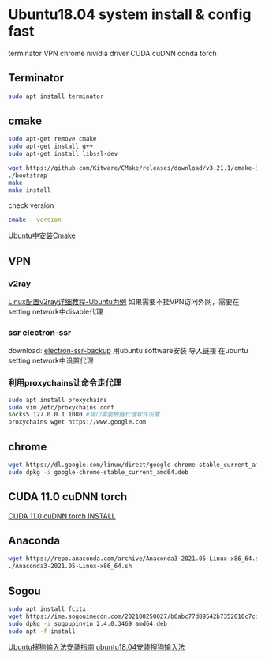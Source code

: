 # Ubuntu18.04 system install & config fast
terminator
VPN
chrome
nividia driver
CUDA
cuDNN
conda
torch

## Terminator
```bash
sudo apt install terminator
```
## cmake
```bash
sudo apt-get remove cmake
sudo apt-get install g++
sudo apt-get install libssl-dev

wget https://github.com/Kitware/CMake/releases/download/v3.21.1/cmake-3.21.1.tar.gz
./bootstrap
make 
make install
```
check version
```bash
cmake --version
```
[Ubuntu中安装Cmake](https://www.cnblogs.com/yanqingyang/p/12731855.html)

##  VPN
### v2ray
[Linux配置v2ray详细教程-Ubuntu为例](https://mahongfei.com/1776.html)
如果需要不挂VPN访问外网，需要在setting network中disable代理

### ssr electron-ssr
download: [electron-ssr-backup](https://github.com/qingshuisiyuan/electron-ssr-backup/releases)
用ubuntu software安装
导入链接
在ubuntu setting network中设置代理

### 利用proxychains让命令走代理
```bash
sudo apt install proxychains
sudo vim /etc/proxychains.conf
socks5 127.0.0.1 1080 #端口需要根据代理软件设置
proxychains wget https://www.google.com
```

## chrome 
```bash
wget https://dl.google.com/linux/direct/google-chrome-stable_current_amd64.deb
sudo dpkg -i google-chrome-stable_current_amd64.deb
```
## CUDA 11.0 cuDNN torch
[CUDA 11.0 cuDNN torch INSTALL](https://github.com/TwilightZrui/Linux-Ubuntu/blob/main/CUDA.md)

## Anaconda
```bash
wget https://repo.anaconda.com/archive/Anaconda3-2021.05-Linux-x86_64.sh
./Anaconda3-2021.05-Linux-x86_64.sh
```
## Sogou 
```bash
sudo apt install fcitx
wget https://ime.sogouimecdn.com/202108250027/b6abc77d89542b7352010c7cd7e88b36/dl/index/1612260778/sogoupinyin_2.4.0.3469_amd64.deb
sudo dpkg -i sogoupinyin_2.4.0.3469_amd64.deb
sudo apt -f install
```
[Ubuntu搜狗输入法安装指南](https://pinyin.sogou.com/linux/help.php)
[ubuntu18.04安装搜狗输入法](https://jingyan.baidu.com/article/6c67b1d6d304f76687bb1e94.html)
